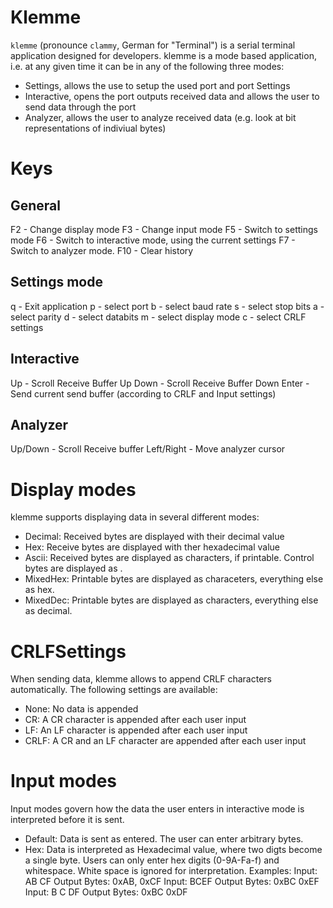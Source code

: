 # Klemme
`klemme` (pronounce `clammy`, German for "Terminal") is a serial terminal application designed
for developers. klemme is a mode based application, i.e. at any given time it can be in any of the following three modes:

* Settings, allows the use to setup the used port and port Settings
* Interactive, opens the port outputs received data and allows the user to send data through the port
* Analyzer, allows the user to analyze received data (e.g. look at bit representations of indiviual bytes)

# Keys
## General
F2 - Change display mode
F3 - Change input mode
F5 - Switch to settings mode
F6 - Switch to interactive mode, using the current settings
F7 - Switch to analyzer mode.
F10 - Clear history

## Settings mode
q - Exit application
p - select port
b - select baud rate
s - select stop bits
a - select parity
d - select databits
m - select display mode
c - select CRLF settings

## Interactive
Up - Scroll Receive Buffer Up
Down - Scroll Receive Buffer Down
Enter - Send current send buffer (according to CRLF and Input settings)

## Analyzer
Up/Down - Scroll Receive buffer
Left/Right - Move analyzer cursor

# Display modes
klemme supports displaying data in several different modes:
* Decimal: Received bytes are displayed with their decimal value
* Hex: Receive bytes are displayed with ther hexadecimal value
* Ascii: Received bytes are displayed as characters, if printable. Control bytes are displayed as <ByteName>.
* MixedHex: Printable bytes are displayed as characeters, everything else as hex.
* MixedDec: Printable bytes are displayed as characters, everything else as decimal.

# CRLFSettings
When sending data, klemme allows to append CRLF characters automatically. The following settings are available:
* None: No data is appended
* CR: A CR character is appended after each user input
* LF: An LF character is appended after each user input
* CRLF: A CR and an LF character are appended after each user input

# Input modes
Input modes govern how the data the user enters in interactive mode is interpreted before it is sent.
* Default: Data is sent as entered. The user can enter arbitrary bytes.
* Hex: Data is interpreted as Hexadecimal value, where two digts become a single byte. Users can only enter hex digits (0-9A-Fa-f) and whitespace. White space is ignored for interpretation. Examples:
    Input: AB CF  Output Bytes: 0xAB, 0xCF
    Input: BCEF Output Bytes: 0xBC 0xEF
    Input: B C DF Output Bytes: 0xBC 0xDF